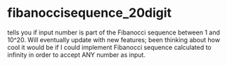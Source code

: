# fibanoccisequence_20digit
tells you if input number is part of the Fibanocci sequence between 1 and 10^20. Will eventually update with new features; been thinking about how cool it would be if I could implement Fibanocci sequence calculated to infinity in order to accept ANY number as input.
